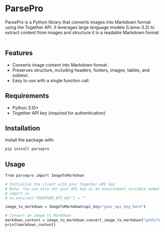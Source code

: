 # ParsePro

ParsePro is a Python library that converts images into Markdown format using the Together API. It leverages large language models (Llama-3.2) to extract content from images and structure it in a readable Markdown format .

## Features

- Converts image content into Markdown format.
- Preserves structure, including headers, footers, images, tables, and subtext.
- Easy to use with a single function call.



## Requirements

- Python 3.10+
- Together API key (required for authentication)


## Installation

Install the package with:

```bash
pip install parsepro
```


## Usage
```bash
from parsepro import ImageToMarkdown

# Initialize the client with your Together API key
# Note: You can also set your API key as an environment variable named TOGETHER_API_KEY.
# import os 
# os.environ['TOGETHER_API_KEY'] = ""

image_to_markdown = ImageToMarkdown(api_key="your_api_key_here")

# Convert an image to Markdown
markdown_content = image_to_markdown.convert_image_to_markdown("path/to/your/image.jpg")
print(markdown_content)
```


